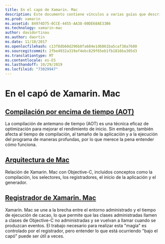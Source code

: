 ```yaml
---
title: En el capó de Xamarin. Mac
description: Este documento contiene vínculos a varias guías que describen el funcionamiento interno de Xamarin. Mac. Los documentos vinculados describen la compilación por encima de la hora, la arquitectura de Xamarin. Mac y el registrador de Xamarin. Mac.
ms.prod: xamarin
ms.assetid: 84974D75-0CCE-4455-AA38-00DE68AE33B6
ms.technology: xamarin-mac
author: davidortinau
ms.author: daortin
ms.date: 11/10/2017
ms.openlocfilehash: c13f8db60d296b8fa684e1d6861ba5caf38a7680
ms.sourcegitcommit: 2fbe4932a319af4ebc829f65eb1fb1816ba305d3
ms.translationtype: MT
ms.contentlocale: es-ES
ms.lasthandoff: 10/29/2019
ms.locfileid: "73029947"
---
```

# <a name="under-the-hood-in-xamarinmac"></a>En el capó de Xamarin. Mac

## <a name="ahead-of-time-compilation-aotaotmd"></a>[Compilación por encima de tiempo (AOT)](aot.md)

La compilación de antemano de tiempo (AOT) es una técnica eficaz de optimización para mejorar el rendimiento de inicio. Sin embargo, también afecta al tiempo de compilación, al tamaño de la aplicación y a la ejecución del programa de maneras profundas, por lo que merece la pena entender cómo funciona.

## <a name="mac-architecturearchitecturemd"></a>[Arquitectura de Mac](architecture.md)

Relación de Xamarin. Mac con Objective-C, incluidos conceptos como la compilación, los selectores, los registradores, el inicio de la aplicación y el generador.

## <a name="xamarinmac-registrarregistrarmd"></a>[Registrador de Xamarin. Mac](registrar.md)

Xamarin. Mac se une a la brecha entre el entorno administrado y el tiempo de ejecución de cacao, lo que permite que las clases administradas llamen a clases de Objective-C no administradas y se vuelvan a llamar cuando se produzcan eventos. El trabajo necesario para realizar esta "magia" es controlado por el registrador, pero entender lo que está ocurriendo "bajo el capó" puede ser útil a veces.
